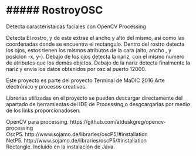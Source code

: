 <h1>##### RostroyOSC</h1>

<body>
<p>Detecta caracteristaicas faciales con OpenCV Processing </p>

<p>Detecta El rostro, y de este extrae el ancho y alto del mismo, asi como las coordenadas donde se encuentra el rectangulo.
Dentro del rostro detecta los ojos, estos tienen los mismos atributos de la cara (alto, ancho , y posicion -x, y-).
Debajo de los ojos detecta la nariz, con el mismo numero de atributos que los demás objetos.
Debajo de la nariz detecta finalmente la nariz y envia los datos obtenidos por osc al puerto 12000.
</p>

<p>Este proyecto es parte del proyecto Terminal de MaDIC 2016 Arte electrónico y procesos creativos.</p>

<p>Librerias utilizadas en el proyecto se pueden descargar directamente del apartado de herramientas del IDE de Processing,o desgcargarlas por medio de los links proporcionadosen.</p>

<p>OpenCV para processing. https://github.com/atduskgreg/opencv-processing</br>
OscP5. http://www.sojamo.de/libraries/oscP5/#installation</br>
NetP5. http://www.sojamo.de/libraries/oscP5/#installation</br>
Rectangle. Incluido en la instalación de Java.</br>
</p>
</body>
